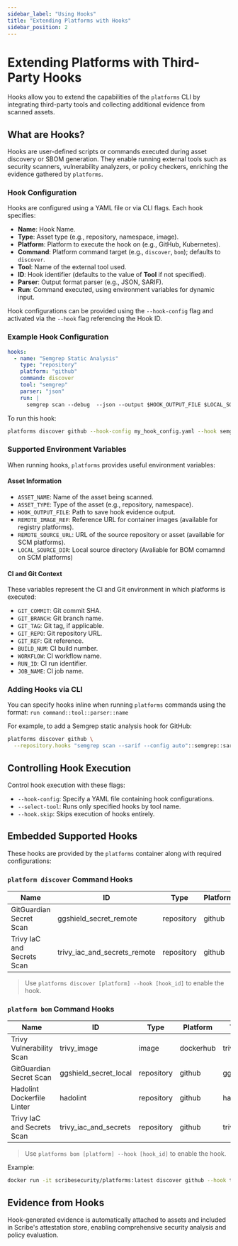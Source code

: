 ```yaml
---
sidebar_label: "Using Hooks"
title: "Extending Platforms with Hooks"
sidebar_position: 2
---
```


# Extending Platforms with Third-Party Hooks

Hooks allow you to extend the capabilities of the `platforms` CLI by integrating third-party tools and collecting additional evidence from scanned assets.

## What are Hooks?
Hooks are user-defined scripts or commands executed during asset discovery or SBOM generation. They enable running external tools such as security scanners, vulnerability analyzers, or policy checkers, enriching the evidence gathered by `platforms`.

### Hook Configuration
Hooks are configured using a YAML file or via CLI flags. Each hook specifies:
- **Name**: Hook Name.
- **Type**: Asset type (e.g., repository, namespace, image).
- **Platform**: Platform to execute the hook on (e.g., GitHub, Kubernetes).
- **Command**: Platform command target (e.g., `discover`, `bom`); defaults to `discover`.
- **Tool**: Name of the external tool used.
- **ID**: Hook identifier (defaults to the value of **Tool** if not specified).
- **Parser**: Output format parser (e.g., JSON, SARIF).
- **Run**: Command executed, using environment variables for dynamic input.

Hook configurations can be provided using the `--hook-config` flag and activated via the `--hook` flag referencing the Hook ID.

### Example Hook Configuration
```yaml
hooks:
  - name: "Semgrep Static Analysis"
    type: "repository"
    platform: "github"
    command: discover
    tool: "semgrep"
    parser: "json"
    run: |
      semgrep scan --debug  --json --output $HOOK_OUTPUT_FILE $LOCAL_SOURCE_DIR 
```

To run this hook:
```bash
platforms discover github --hook-config my_hook_config.yaml --hook semgrep
```

### Supported Environment Variables
When running hooks, `platforms` provides useful environment variables:

#### Asset Information
- `ASSET_NAME`: Name of the asset being scanned.
- `ASSET_TYPE`: Type of the asset (e.g., repository, namespace).
- `HOOK_OUTPUT_FILE`: Path to save hook evidence output.
- `REMOTE_IMAGE_REF`: Reference URL for container images (available for registry platforms).
- `REMOTE_SOURCE_URL`: URL of the source repository or asset (available for SCM platforms).
- `LOCAL_SOURCE_DIR`: Local source directory (Avaliable for BOM comamnd on SCM platforms)

#### CI and Git Context
These variables represent the CI and Git environment in which platforms is executed:

- `GIT_COMMIT`: Git commit SHA.
- `GIT_BRANCH`: Git branch name.
- `GIT_TAG`: Git tag, if applicable.
- `GIT_REPO`: Git repository URL.
- `GIT_REF`: Git reference.
- `BUILD_NUM`: CI build number.
- `WORKFLOW`: CI workflow name.
- `RUN_ID`: CI run identifier.
- `JOB_NAME`: CI job name.


### Adding Hooks via CLI

You can specify hooks inline when running `platforms` commands using the format:
`run command::tool::parser::name`

For example, to add a Semgrep static analysis hook for GitHub:
```bash
platforms discover github \
  --repository.hooks "semgrep scan --sarif --config auto"::semgrep::sarif::"Semgrep Static Analysis"
```

## Controlling Hook Execution
Control hook execution with these flags:
- `--hook-config`: Specify a YAML file containing hook configurations.
- `--select-tool`: Runs only specified hooks by tool name.
- `--hook.skip`: Skips execution of hooks entirely.

## Embedded Supported Hooks
These hooks are provided by the `platforms` container along with required configurations:

<!--
{
    "command": "python scripts/hook_table.py",
    "output-format": "markdown"
}
-->
<!-- { "object-type": "command-output-start" } -->
### `platform discover` Command Hooks
| Name | ID | Type | Platform | Tool | Parser |
| --- | --- | --- | --- | --- | --- |
| GitGuardian Secret Scan | ggshield_secret_remote | repository | github | ggshield | ggshield |
| Trivy IaC and Secrets Scan | trivy_iac_and_secrets_remote | repository | github | trivy | trivy |

> Use `platforms discover [platform] --hook [hook_id]` to enable the hook.


### `platform bom` Command Hooks
| Name | ID | Type | Platform | Tool | Parser |
| --- | --- | --- | --- | --- | --- |
| Trivy Vulnerability Scan | trivy_image | image | dockerhub | trivy | sarif |
| GitGuardian Secret Scan | ggshield_secret_local | repository | github | ggshield | ggshield |
| Hadolint Dockerfile Linter | hadolint | repository | github | hadolint | sarif |
| Trivy IaC and Secrets Scan | trivy_iac_and_secrets | repository | github | trivy | trivy |

> Use `platforms bom [platform] --hook [hook_id]` to enable the hook.



<!-- { "object-type": "command-output-end" } -->


Example:
```bash
docker run -it scribesecurity/platforms:latest discover github --hook trivy_iac_and_secrets_remote
```

## Evidence from Hooks
Hook-generated evidence is automatically attached to assets and included in Scribe's attestation store, enabling comprehensive security analysis and policy evaluation.

